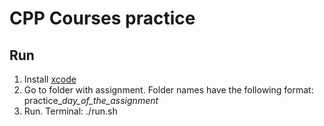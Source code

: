 # CPP Courses practice

## Run

1. Install [xcode](https://developer.apple.com/xcode/)
1. Go to folder with assignment. Folder names have the following format: practice_*day_of_the_assignment*
1. Run. Terminal: ./run.sh
